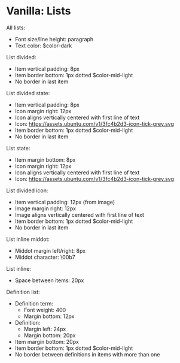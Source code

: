 # Vanilla: Lists

All lists:
- Font size/line height: paragraph
- Text color: $color-dark

List divided:
- Item vertical padding: 8px
- Item border bottom: 1px dotted $color-mid-light
- No border in last item

List divided state:
- Item vertical padding: 8px
- Icon margin right: 12px
- Icon aligns vertically centered with first line of text
- Icon: https://assets.ubuntu.com/v1/3fc4b2d3-icon-tick-grey.svg
- Item border bottom: 1px dotted $color-mid-light
- No border in last item

List state:
- Item margin bottom: 8px
- Icon margin right: 12px
- Icon aligns vertically centered with first line of text
- Icon: https://assets.ubuntu.com/v1/3fc4b2d3-icon-tick-grey.svg

List divided icon:
- Item vertical padding: 12px (from image)
- Image margin right: 12px
- Image aligns vertically centered with first line of text
- Item border bottom: 1px dotted $color-mid-light
- No border in last item

List inline middot:
- Middot margin left/right: 8px
- Middot character: \00b7

List inline:
- Space between items: 20px

Definition list:
- Definition term: 
	- Font weight: 400
	- Margin bottom: 12px
- Definition:
	- Margin left: 24px
	- Margin bottom: 20px
- Item margin bottom: 20px
- Item border bottom: 1px dotted $color-mid-light
- No border between definitions in items with more than one